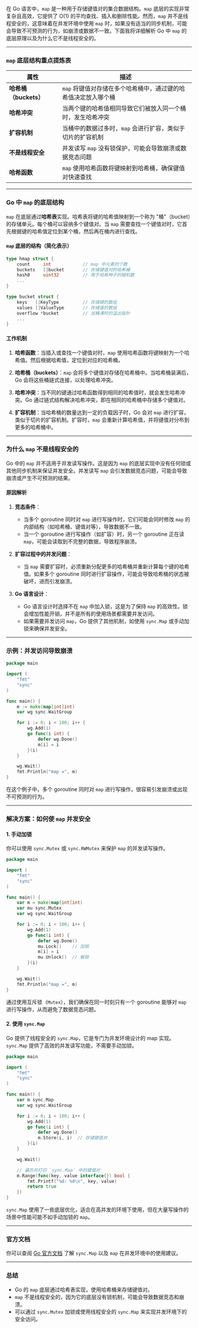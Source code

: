 在 Go 语言中，`map` 是一种用于存储键值对的集合数据结构。`map` 底层的实现非常复杂且高效，它提供了 O(1) 的平均查找、插入和删除性能。然而，`map` 并不是线程安全的，这意味着在并发环境中使用 `map` 时，如果没有适当的同步机制，可能会导致不可预测的行为，如崩溃或数据不一致。下面我将详细解析 Go 中 `map` 的底层原理以及为什么它不是线程安全的。

---

### `map` 底层结构重点提炼表

| 属性                  | 描述                                                         |
| --------------------- | ------------------------------------------------------------ |
| **哈希桶（buckets）** | `map` 将键值对存储在多个哈希桶中，通过键的哈希值决定放入哪个桶 |
| **哈希冲突**          | 当两个键的哈希值相同导致它们被放入同一个桶时，发生哈希冲突   |
| **扩容机制**          | 当桶中的数据过多时，`map` 会进行扩容，类似于切片的扩容机制   |
| **不是线程安全**      | 并发读写 `map` 没有锁保护，可能会导致崩溃或数据竞态问题      |
| **哈希函数**          | `map` 使用哈希函数将键映射到哈希桶，确保键值对快速查找       |

---

### Go 中 `map` 的底层结构

`map` 在底层通过**哈希表**实现。哈希表将键的哈希值映射到一个称为 "桶"（bucket）的存储单元。每个桶可以容纳多个键值对。当 `map` 需要查找一个键值对时，它首先根据键的哈希值定位到某个桶，然后再在桶内进行查找。

#### `map` 底层的结构（简化表示）

```go
type hmap struct {
    count     int            // map 中元素的个数
    buckets   []bucket       // 存储键值对的哈希桶
    hash0     uint32         // 用于哈希种子的随机数
    ...
}

type bucket struct {
    keys   []KeyType         // 存储键的数组
    values []ValueType       // 存储值的数组
    overflow *bucket         // 当桶满时的溢出指针
    ...
}
```

#### 工作机制

1. **哈希函数**：当插入或查找一个键值对时，`map` 使用哈希函数将键映射为一个哈希值。然后根据哈希值，定位到对应的哈希桶。
   
2. **哈希桶（buckets）**：`map` 会将多个键值对存储在哈希桶中。当哈希桶装满后，Go 会将这些桶链式连接，以处理哈希冲突。

3. **哈希冲突**：当不同的键通过哈希函数得到相同的哈希值时，就会发生哈希冲突。Go 通过链式结构解决哈希冲突，即在相同的哈希桶中存储多个键值对。

4. **扩容机制**：当哈希桶的数量达到一定的负载因子时，Go 会对 `map` 进行扩容，类似于切片的扩容机制。扩容时，`map` 会重新计算哈希值，并将键值对分布到更多的哈希桶中。

---

### 为什么 `map` 不是线程安全的

Go 中的 `map` 并不适用于并发读写操作。这是因为 `map` 的底层实现中没有任何锁或其他同步机制来保证并发安全。并发读写 `map` 会引发数据竞态问题，可能会导致崩溃或产生不可预测的结果。

#### 原因解析

1. **竞态条件**：
   - 当多个 goroutine 同时对 `map` 进行写操作时，它们可能会同时修改 `map` 的内部结构（如哈希桶、键值对等），导致数据不一致。
   - 当一个 goroutine 进行写操作（如扩容）时，另一个 goroutine 正在读 `map`，可能会读取到不完整的数据，导致程序崩溃。

2. **扩容过程中的并发问题**：
   - 当 `map` 需要扩容时，必须重新分配更多的哈希桶并重新计算每个键的哈希值。如果多个 goroutine 同时进行扩容操作，可能会导致哈希桶的状态被破坏，进而引发崩溃。

3. **Go 语言设计**：
   - Go 语言设计时选择不在 `map` 中加入锁，这是为了保持 `map` 的高效性。锁会增加性能开销，并不是所有的使用场景都需要并发访问。
   - 如果需要并发访问 `map`，Go 提供了其他机制，如使用 `sync.Map` 或手动加锁来确保并发安全。

---

### 示例：并发访问导致崩溃

```go
package main

import (
    "fmt"
    "sync"
)

func main() {
    m := make(map[int]int)
    var wg sync.WaitGroup

    for i := 0; i < 100; i++ {
        wg.Add(1)
        go func(i int) {
            defer wg.Done()
            m[i] = i
        }(i)
    }

    wg.Wait()
    fmt.Println("map =", m)
}
```

在这个例子中，多个 goroutine 同时对 `map` 进行写操作，很容易引发崩溃或出现不可预测的行为。

---

### 解决方案：如何使 `map` 并发安全

#### 1. **手动加锁**

你可以使用 `sync.Mutex` 或 `sync.RWMutex` 来保护 `map` 的并发读写操作。

```go
package main

import (
    "fmt"
    "sync"
)

func main() {
    var m = make(map[int]int)
    var mu sync.Mutex
    var wg sync.WaitGroup

    for i := 0; i < 100; i++ {
        wg.Add(1)
        go func(i int) {
            defer wg.Done()
            mu.Lock()    // 加锁
            m[i] = i
            mu.Unlock()  // 解锁
        }(i)
    }

    wg.Wait()
    fmt.Println("map =", m)
}
```

通过使用互斥锁（`Mutex`），我们确保在同一时刻只有一个 goroutine 能够对 `map` 进行写操作，从而避免了数据竞态问题。

#### 2. **使用 `sync.Map`**

Go 提供了线程安全的 `sync.Map`，它是专门为并发环境设计的 map 实现。`sync.Map` 提供了高效的并发读写功能，不需要手动加锁。

```go
package main

import (
    "fmt"
    "sync"
)

func main() {
    var m sync.Map
    var wg sync.WaitGroup

    for i := 0; i < 100; i++ {
        wg.Add(1)
        go func(i int) {
            defer wg.Done()
            m.Store(i, i)  // 存储键值对
        }(i)
    }

    wg.Wait()

    // 遍历并打印 `sync.Map` 中的键值对
    m.Range(func(key, value interface{}) bool {
        fmt.Printf("%d: %d\n", key, value)
        return true
    })
}
```

`sync.Map` 使用了一些底层优化，适合在高并发的环境下使用，但在大量写操作的场景中性能可能不如手动加锁的 `map`。

---

### 官方文档

你可以查阅 [Go 官方文档](https://go.dev/doc/go1.9#sync-map) 了解 `sync.Map` 以及 `map` 在并发环境中的使用建议。

---

### 总结

- Go 的 `map` 底层通过哈希表实现，使用哈希桶来存储键值对。
- `map` 不是线程安全的，因为它的底层没有锁机制，可能会导致数据竞态和崩溃。
- 可以通过 `sync.Mutex` 加锁或使用线程安全的 `sync.Map` 来实现并发环境下的安全访问。
